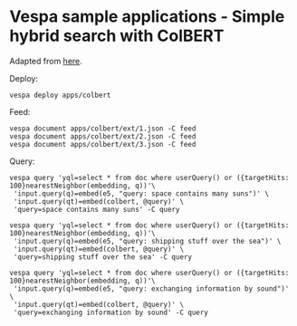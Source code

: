 # Vespa sample applications - Simple hybrid search with ColBERT

Adapted from [here](https://github.com/vespa-engine/sample-apps/blob/e7f6ab63d7d1bc4cbce0f77a0a0b646ce2af6116/colbert/README.md).

Deploy:

```
vespa deploy apps/colbert
```

Feed:

```
vespa document apps/colbert/ext/1.json -C feed
vespa document apps/colbert/ext/2.json -C feed
vespa document apps/colbert/ext/3.json -C feed
```

Query:

```
vespa query 'yql=select * from doc where userQuery() or ({targetHits: 100}nearestNeighbor(embedding, q))'\
 'input.query(q)=embed(e5, "query: space contains many suns")' \
 'input.query(qt)=embed(colbert, @query)' \
 'query=space contains many suns' -C query
```

```
vespa query 'yql=select * from doc where userQuery() or ({targetHits: 100}nearestNeighbor(embedding, q))'\
 'input.query(q)=embed(e5, "query: shipping stuff over the sea")' \
 'input.query(qt)=embed(colbert, @query)' \
 'query=shipping stuff over the sea' -C query
```

```
vespa query 'yql=select * from doc where userQuery() or ({targetHits: 100}nearestNeighbor(embedding, q))'\
 'input.query(q)=embed(e5, "query: exchanging information by sound")' \
 'input.query(qt)=embed(colbert, @query)' \
 'query=exchanging information by sound' -C query
```

